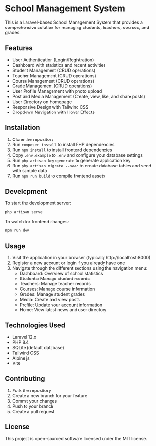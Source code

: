 # School Management System

This is a Laravel-based School Management System that provides a comprehensive solution for managing students, teachers, courses, and grades.

## Features

- User Authentication (Login/Registration)
- Dashboard with statistics and recent activities
- Student Management (CRUD operations)
- Teacher Management (CRUD operations)
- Course Management (CRUD operations)
- Grade Management (CRUD operations)
- User Profile Management with photo upload
- Post and Media Management (Create, view, like, and share posts)
- User Directory on Homepage
- Responsive Design with Tailwind CSS
- Dropdown Navigation with Hover Effects

## Installation

1. Clone the repository
2. Run `composer install` to install PHP dependencies
3. Run `npm install` to install frontend dependencies
4. Copy `.env.example` to `.env` and configure your database settings
5. Run `php artisan key:generate` to generate application key
6. Run `php artisan migrate --seed` to create database tables and seed with sample data
7. Run `npm run build` to compile frontend assets

## Development

To start the development server:
```bash
php artisan serve
```

To watch for frontend changes:
```bash
npm run dev
```

## Usage

1. Visit the application in your browser (typically http://localhost:8000)
2. Register a new account or login if you already have one
3. Navigate through the different sections using the navigation menu:
   - Dashboard: Overview of school statistics
   - Students: Manage student records
   - Teachers: Manage teacher records
   - Courses: Manage course information
   - Grades: Manage student grades
   - Media: Create and view posts
   - Profile: Update your account information
   - Home: View latest news and user directory

## Technologies Used

- Laravel 12.x
- PHP 8.4
- SQLite (default database)
- Tailwind CSS
- Alpine.js
- Vite

## Contributing

1. Fork the repository
2. Create a new branch for your feature
3. Commit your changes
4. Push to your branch
5. Create a pull request

## License

This project is open-sourced software licensed under the MIT license.